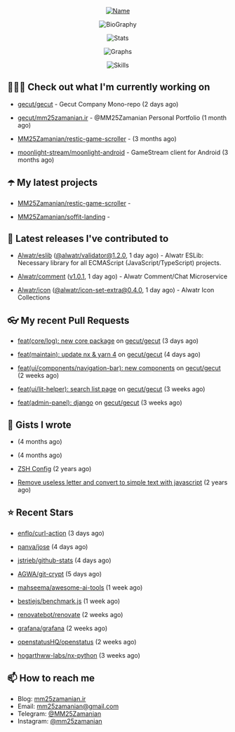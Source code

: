 <p align="center">
  <a href="https://github.com/MM25Zamanian">
    <img
      src="https://readme-typing-svg.demolab.com?font=Comic+Neue&weight=800&size=30&duration=4000&pause=1000&color=04F759&center=true&vCenter=true&multiline=true&repeat=false&width=462&lines=S.+MohammadMahdi+Zamanian"
      alt="Name"
    />
  </a>
</p>

<p align="center">
  <img
    src="https://readme-typing-svg.demolab.com?font=Comic+Neue&duration=4000&pause=1000&color=04F759&center=true&vCenter=true&lines=Junior+Full-Stack+Developer;Focusing+on+Front-End+With+Best+Practice;Trying+to+Learn+SW+Architecture+Patterns"
    alt="BioGraphy"
  />
</p>

<p align="center">
  <img src="https://streak-stats.demolab.com/?user=MM25Zamanian&hide_border=true&border_radius=0&date_format=j%20M%5B%20Y%5D&mode=weekly&card_width=400&background=000802&sideLabels=04F759&dates=04F759&sideNums=04F759&currStreakNum=04F759&ring=04F759&currStreakLabel=04F759&fire=EB4705&hide_longest_streak=true" alt="Stats" />
</p>

<p align="center">
  <img
    src="https://github-readme-activity-graph.vercel.app/graph?username=MM25Zamanian&bg_color=000802&color=04F759&line=04F759&point=ffffff&area=true&hide_border=true"
    alt="Graphs"
  />
</p>

<p align="center">
  <img
    src="https://skillicons.dev/icons?i=androidstudio,arduino,bash,bootstrap,cpp,ts,codepen,css,django,docker,figma,linux,lit,md,mongodb,nginx,nodejs,py,vscode,vite&perline=10"
    alt="Skills"
  />
</p>


## 👨🏻‍💻 Check out what I'm currently working on



- [gecut/gecut](https://github.com/gecut/gecut) - Gecut Company Mono-repo (2 days ago)

- [gecut/mm25zamanian.ir](https://github.com/gecut/mm25zamanian.ir) - @MM25Zamanian Personal Portfolio (1 month ago)

- [MM25Zamanian/restic-game-scroller](https://github.com/MM25Zamanian/restic-game-scroller) -  (3 months ago)

- [moonlight-stream/moonlight-android](https://github.com/moonlight-stream/moonlight-android) - GameStream client for Android (3 months ago)

## ☂️ My latest projects



- [MM25Zamanian/restic-game-scroller](https://github.com/MM25Zamanian/restic-game-scroller) - 

- [MM25Zamanian/soffit-landing](https://github.com/MM25Zamanian/soffit-landing) - 

## 🎉 Latest releases I've contributed to



- [Alwatr/eslib](https://github.com/Alwatr/eslib) ([@alwatr/validator@1.2.0](https://github.com/Alwatr/eslib/releases/tag/%40alwatr/validator%401.2.0), 1 day ago) - Alwatr ESLib: Necessary library for all ECMAScript (JavaScript/TypeScript) projects.

- [Alwatr/comment](https://github.com/Alwatr/comment) ([v1.0.1](https://github.com/Alwatr/comment/releases/tag/v1.0.1), 1 day ago) - Alwatr Comment/Chat Microservice

- [Alwatr/icon](https://github.com/Alwatr/icon) ([@alwatr/icon-set-extra@0.4.0](https://github.com/Alwatr/icon/releases/tag/%40alwatr/icon-set-extra%400.4.0), 1 day ago) - Alwatr Icon Collections

## 👓 My recent Pull Requests



- [feat(core/log): new core package](https://github.com/gecut/gecut/pull/460) on [gecut/gecut](https://github.com/gecut/gecut) (3 days ago)

- [feat(maintain): update nx &amp; yarn 4](https://github.com/gecut/gecut/pull/459) on [gecut/gecut](https://github.com/gecut/gecut) (4 days ago)

- [feat(ui/components/navigation-bar): new components](https://github.com/gecut/gecut/pull/442) on [gecut/gecut](https://github.com/gecut/gecut) (2 weeks ago)

- [feat(ui/lit-helper): search list page](https://github.com/gecut/gecut/pull/431) on [gecut/gecut](https://github.com/gecut/gecut) (3 weeks ago)

- [feat(admin-panel): django](https://github.com/gecut/gecut/pull/430) on [gecut/gecut](https://github.com/gecut/gecut) (3 weeks ago)

## 📓 Gists I wrote



- [](https://gist.github.com/4a90a63f8e2481311cfb56dd65a50c40) (4 months ago)

- [](https://gist.github.com/6fa5e6dbc6fbe09398ad885d68200702) (4 months ago)

- [ZSH Config](https://gist.github.com/fc1960135cf54fd5fae966c637455ffe) (2 years ago)

- [Remove useless letter and convert to simple text with javascript](https://gist.github.com/2249ec3b4dfe1de7693d6412beeba5a0) (2 years ago)

## ⭐ Recent Stars



- [enflo/curl-action](https://github.com/enflo/curl-action) (3 days ago)

- [panva/jose](https://github.com/panva/jose) (4 days ago)

- [jstrieb/github-stats](https://github.com/jstrieb/github-stats) (4 days ago)

- [AGWA/git-crypt](https://github.com/AGWA/git-crypt) (5 days ago)

- [mahseema/awesome-ai-tools](https://github.com/mahseema/awesome-ai-tools) (1 week ago)

- [bestiejs/benchmark.js](https://github.com/bestiejs/benchmark.js) (1 week ago)

- [renovatebot/renovate](https://github.com/renovatebot/renovate) (2 weeks ago)

- [grafana/grafana](https://github.com/grafana/grafana) (2 weeks ago)

- [openstatusHQ/openstatus](https://github.com/openstatusHQ/openstatus) (2 weeks ago)

- [hogarthww-labs/nx-python](https://github.com/hogarthww-labs/nx-python) (3 weeks ago)

## 📫 How to reach me

- Blog: [mm25zamanian.ir](https://mm25zamanian.ir)
- Email: [mm25zamanian@gmail.com](mailto://mm25zamanian@gmail.com)
- Telegram: [@MM25Zamanian](https://t.me/MM25Zamanian)
- Instagram: [@mm25zamanian](https://instagram.com/mm25zamanian)
